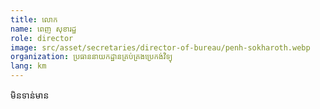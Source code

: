 ```yaml
---
title: លោក
name: ពេញ សុខារដ្ឋ
role: director
image: src/asset/secretaries/director-of-bureau/penh-sokharoth.webp
organization: ប្រធាននាយកដ្ឋានគ្រប់គ្រងប្រេកង់វិទ្យុ
lang: km
---
```


មិនទាន់មាន
